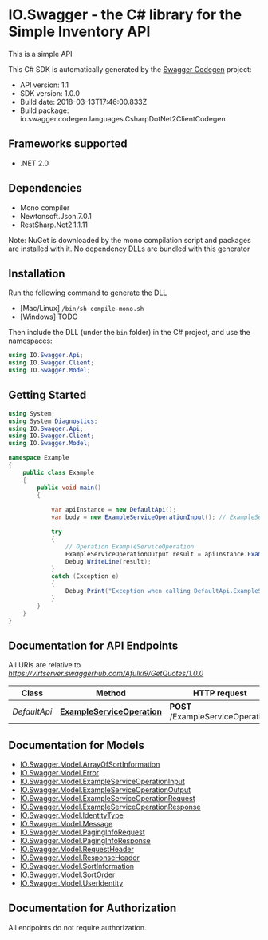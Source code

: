 # IO.Swagger - the C# library for the Simple Inventory API

This is a simple API

This C# SDK is automatically generated by the [Swagger Codegen](https://github.com/swagger-api/swagger-codegen) project:

- API version: 1.1
- SDK version: 1.0.0
- Build date: 2018-03-13T17:46:00.833Z
- Build package: io.swagger.codegen.languages.CsharpDotNet2ClientCodegen

<a name="frameworks-supported"></a>
## Frameworks supported
- .NET 2.0

<a name="dependencies"></a>
## Dependencies
- Mono compiler
- Newtonsoft.Json.7.0.1
- RestSharp.Net2.1.1.11

Note: NuGet is downloaded by the mono compilation script and packages are installed with it. No dependency DLLs are bundled with this generator

<a name="installation"></a>
## Installation
Run the following command to generate the DLL
- [Mac/Linux] `/bin/sh compile-mono.sh`
- [Windows] TODO

Then include the DLL (under the `bin` folder) in the C# project, and use the namespaces:
```csharp
using IO.Swagger.Api;
using IO.Swagger.Client;
using IO.Swagger.Model;
```
<a name="getting-started"></a>
## Getting Started

```csharp
using System;
using System.Diagnostics;
using IO.Swagger.Api;
using IO.Swagger.Client;
using IO.Swagger.Model;

namespace Example
{
    public class Example
    {
        public void main()
        {
            
            var apiInstance = new DefaultApi();
            var body = new ExampleServiceOperationInput(); // ExampleServiceOperationInput | 

            try
            {
                // Operation ExampleServiceOperation
                ExampleServiceOperationOutput result = apiInstance.ExampleServiceOperation(body);
                Debug.WriteLine(result);
            }
            catch (Exception e)
            {
                Debug.Print("Exception when calling DefaultApi.ExampleServiceOperation: " + e.Message );
            }
        }
    }
}
```

<a name="documentation-for-api-endpoints"></a>
## Documentation for API Endpoints

All URIs are relative to *https://virtserver.swaggerhub.com/Afulki9/GetQuotes/1.0.0*

Class | Method | HTTP request | Description
------------ | ------------- | ------------- | -------------
*DefaultApi* | [**ExampleServiceOperation**](docs/DefaultApi.md#exampleserviceoperation) | **POST** /ExampleServiceOperation | Operation ExampleServiceOperation


<a name="documentation-for-models"></a>
## Documentation for Models

 - [IO.Swagger.Model.ArrayOfSortInformation](docs/ArrayOfSortInformation.md)
 - [IO.Swagger.Model.Error](docs/Error.md)
 - [IO.Swagger.Model.ExampleServiceOperationInput](docs/ExampleServiceOperationInput.md)
 - [IO.Swagger.Model.ExampleServiceOperationOutput](docs/ExampleServiceOperationOutput.md)
 - [IO.Swagger.Model.ExampleServiceOperationRequest](docs/ExampleServiceOperationRequest.md)
 - [IO.Swagger.Model.ExampleServiceOperationResponse](docs/ExampleServiceOperationResponse.md)
 - [IO.Swagger.Model.IdentityType](docs/IdentityType.md)
 - [IO.Swagger.Model.Message](docs/Message.md)
 - [IO.Swagger.Model.PagingInfoRequest](docs/PagingInfoRequest.md)
 - [IO.Swagger.Model.PagingInfoResponse](docs/PagingInfoResponse.md)
 - [IO.Swagger.Model.RequestHeader](docs/RequestHeader.md)
 - [IO.Swagger.Model.ResponseHeader](docs/ResponseHeader.md)
 - [IO.Swagger.Model.SortInformation](docs/SortInformation.md)
 - [IO.Swagger.Model.SortOrder](docs/SortOrder.md)
 - [IO.Swagger.Model.UserIdentity](docs/UserIdentity.md)


<a name="documentation-for-authorization"></a>
## Documentation for Authorization

All endpoints do not require authorization.
